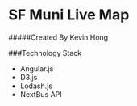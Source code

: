 # SF Muni Live Map
#####Created By Kevin Hong

###Technology Stack
 * Angular.js
 * D3.js
 * Lodash.js
 * NextBus API

